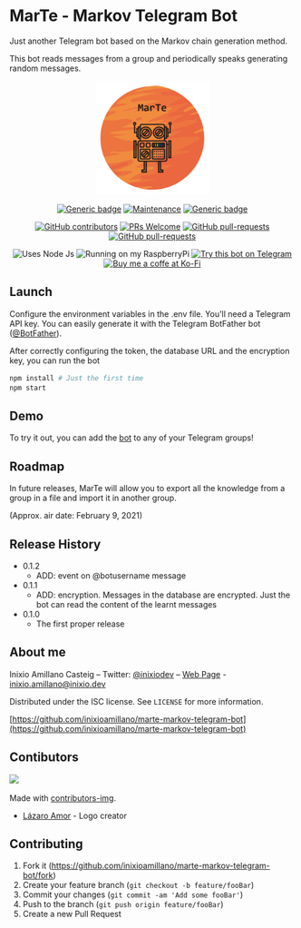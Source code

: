 # MarTe - Markov Telegram Bot
Just another Telegram bot based on the Markov chain generation method.

This bot reads messages from a group and periodically speaks generating random messages.

<div align="center">
    <img src="README/MarTe.png" alt="drawing" width="200" allign="center"/>
</div>

<div>
</div>
<div align="center">

[![Generic badge](https://img.shields.io/badge/Version-0.1.1-green.svg)]()
[![Maintenance](https://img.shields.io/badge/Maintained%3F-Yes-green.svg)](https://github.com/inixioamillano/marte-markov-telegram-bot/graphs/commit-activity)
[![Generic badge](https://img.shields.io/badge/BotUp-Yes-green.svg)](https://telegram.me/iammartebot/)

</div>

<div align="center">

[![GitHub contributors](https://img.shields.io/github/contributors/inixioamillano/marte-markov-telegram-bot.svg)](https://github.com/inixioamillano/marte-markov-telegram-bot/graphs/contributors/)
[![PRs Welcome](https://img.shields.io/badge/PRs-welcome-brightgreen.svg?style=flat-square)](https://github.com/inixioamillano/marte-markov-telegram-bot/pulls)
[![GitHub pull-requests](https://img.shields.io/github/issues-pr/inixioamillano/marte-markov-telegram-bot.svg)](https://GitHub.com/inixioamillano/marte-markov-telegram-bot/pull/)
[![GitHub pull-requests](https://img.shields.io/github/issues-pr-closed/inixioamillano/marte-markov-telegram-bot.svg)](https://GitHub.com/inixioamillano/marte-markov-telegram-bot/pull/)
</div>


<div align="center">

![Uses Node Js](https://img.shields.io/badge/node.js%20-%2343853D.svg?&label=Uses&style=for-the-badge&logo=node.js)
![Running on my RaspberryPi](https://img.shields.io/badge/-Raspberry%20Pi-C51A4A?style=for-the-badge&logo=Raspberry-Pi&label=Running%20on%20my)
[![Try this bot on Telegram](https://img.shields.io/badge/Telegram-2CA5E0?style=for-the-badge&logo=telegram&logoColor=white&label=Try%20this%20bot%20on)](https://t.me/IamMarTeBot)
[![Buy me a coffe at Ko-Fi](https://img.shields.io/badge/Ko--fi-F16061?style=for-the-badge&logo=ko-fi&label=Buy%20me%20a%20coffe%20at)](https://ko-fi.com/inixiodev)

</div>

## Launch

Configure the environment variables in the .env file. You'll need a Telegram API key. You can easily generate it with the Telegram BotFather bot ([@BotFather](https://t.me/BotFather)).

After correctly configuring the token, the database URL and the encryption key, you can run the bot 

```sh
npm install # Just the first time
npm start
```

## Demo

To try it out, you can add the [bot](https://telegram.me/iammartebot) to any of your Telegram groups!

## Roadmap

In future releases, MarTe will allow you to export all the knowledge from a group in a file and import it in another group. 

(Approx. air date: February 9, 2021)

## Release History
* 0.1.2
    * ADD: event on @botusername message
* 0.1.1
    * ADD: encryption. Messages in the database are encrypted. Just the bot can read the content of the learnt messages
* 0.1.0
    * The first proper release

## About me

Inixio Amillano Casteig – Twitter: [@inixiodev](https://twitter.com/inixiodev) – [Web Page](https://www.inixio.dev) - inixio.amillano@inixio.dev

Distributed under the ISC license. See ``LICENSE`` for more information.

[https://github.com/inixioamillano/marte-markov-telegram-bot](https://github.com/inixioamillano/marte-markov-telegram-bot)

## Contibutors

<a href="https://github.com/inixioamillano/marte-markov-telegram-bot/graphs/contributors">
  <img src="https://contrib.rocks/image?repo=inixioamillano/marte-markov-telegram-bot" />
</a>

Made with [contributors-img](https://contrib.rocks).

* [Lázaro Amor](https://github.com/lazaropower) - Logo creator

## Contributing

1. Fork it (<https://github.com/inixioamillano/marte-markov-telegram-bot/fork>)
2. Create your feature branch (`git checkout -b feature/fooBar`)
3. Commit your changes (`git commit -am 'Add some fooBar'`)
4. Push to the branch (`git push origin feature/fooBar`)
5. Create a new Pull Request
